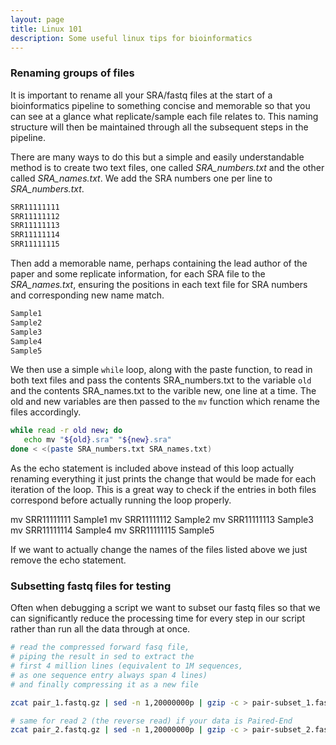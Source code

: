 ```yaml
---
layout: page
title: Linux 101
description: Some useful linux tips for bioinformatics
---
```


### Renaming groups of files

It is important to rename all your SRA/fastq files at the start of a bioinformatics pipeline to something 
concise and memorable so that you can see at a glance what replicate/sample each file relates to. This 
naming structure will then be maintained through all the subsequent steps in the pipeline.

There are many ways to do this but a simple and easily understandable method is to create two text files, 
one called *SRA_numbers.txt* and the other called *SRA_names.txt*. We add the SRA numbers one per line to 
*SRA_numbers.txt*.

~~~bash
SRR11111111
SRR11111112
SRR11111113
SRR11111114
SRR11111115
~~~

Then add a memorable name, perhaps containing the lead author of the paper and some replicate information, 
for each SRA file to the *SRA_names.txt*, ensuring the positions in each text file for SRA numbers and 
corresponding new name match.

~~~bash
Sample1
Sample2
Sample3
Sample4
Sample5
~~~

We then use a simple `while` loop, along with the paste function, to read in both text files and pass the 
contents SRA_numbers.txt to the variable `old` and the contents SRA_names.txt to the varible new, one line 
at a time. The old and new variables are then passed to the `mv` function which rename the files accordingly.

~~~bash
while read -r old new; do
   echo mv "${old}.sra" "${new}.sra"
done < <(paste SRA_numbers.txt SRA_names.txt)
~~~

As the echo statement is included above instead of this loop actually renaming everything it just prints the 
change that would be made for each iteration of the loop. This is a great way to check if the entries in both
files correspond before actually running the loop properly.

mv SRR11111111 Sample1
mv SRR11111112 Sample2
mv SRR11111113 Sample3
mv SRR11111114 Sample4
mv SRR11111115 Sample5 

If we want to actually change the names of the files listed above we just remove the echo statement.

### Subsetting fastq files for testing

Often when debugging a script we want to subset our fastq files so that we can significantly reduce the 
processing time for every step in our script rather than run all the data through at once. 

~~~bash
# read the compressed forward fasq file, 
# piping the result in sed to extract the 
# first 4 million lines (equivalent to 1M sequences, 
# as one sequence entry always span 4 lines)
# and finally compressing it as a new file

zcat pair_1.fastq.gz | sed -n 1,20000000p | gzip -c > pair-subset_1.fastq.gz

# same for read 2 (the reverse read) if your data is Paired-End
zcat pair_2.fastq.gz | sed -n 1,20000000p | gzip -c > pair-subset_2.fastq.gz
~~~

